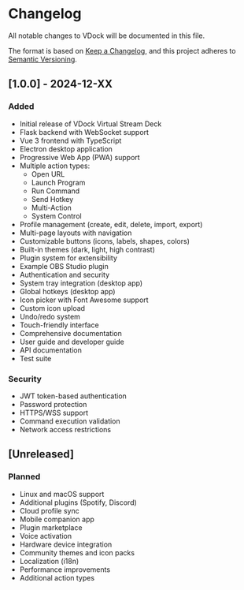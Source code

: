 # Changelog

All notable changes to VDock will be documented in this file.

The format is based on [Keep a Changelog](https://keepachangelog.com/en/1.0.0/),
and this project adheres to [Semantic Versioning](https://semver.org/spec/v2.0.0.html).

## [1.0.0] - 2024-12-XX

### Added
- Initial release of VDock Virtual Stream Deck
- Flask backend with WebSocket support
- Vue 3 frontend with TypeScript
- Electron desktop application
- Progressive Web App (PWA) support
- Multiple action types:
  - Open URL
  - Launch Program
  - Run Command
  - Send Hotkey
  - Multi-Action
  - System Control
- Profile management (create, edit, delete, import, export)
- Multi-page layouts with navigation
- Customizable buttons (icons, labels, shapes, colors)
- Built-in themes (dark, light, high contrast)
- Plugin system for extensibility
- Example OBS Studio plugin
- Authentication and security
- System tray integration (desktop app)
- Global hotkeys (desktop app)
- Icon picker with Font Awesome support
- Custom icon upload
- Undo/redo system
- Touch-friendly interface
- Comprehensive documentation
- User guide and developer guide
- API documentation
- Test suite

### Security
- JWT token-based authentication
- Password protection
- HTTPS/WSS support
- Command execution validation
- Network access restrictions

## [Unreleased]

### Planned
- Linux and macOS support
- Additional plugins (Spotify, Discord)
- Cloud profile sync
- Mobile companion app
- Plugin marketplace
- Voice activation
- Hardware device integration
- Community themes and icon packs
- Localization (i18n)
- Performance improvements
- Additional action types

